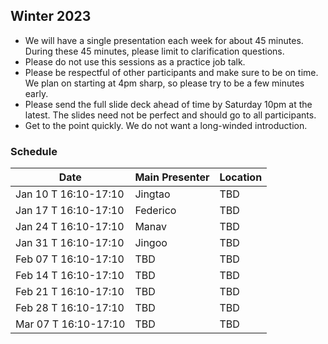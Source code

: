 ## Winter 2023

- We will have a single presentation each week for about 45 minutes. During these 45 minutes, please limit to clarification questions.
- Please do not use this sessions as a practice job talk.
- Please be respectful of other participants and make sure to be on time. We plan on starting at 4pm sharp, so please try to be a few minutes early.
- Please send the full slide deck ahead of time by Saturday 10pm at the latest. The slides need not be perfect and should go to all participants.
- Get to the point quickly. We do not want a long-winded introduction.

### Schedule

| Date                        | Main Presenter | Location      |
|-----------------------------|----------------|---------------|
| Jan 10 T 16:10-17:10        | Jingtao        | TBD           |
| Jan 17 T 16:10-17:10        | Federico       | TBD           |
| Jan 24 T 16:10-17:10        | Manav          | TBD           |
| Jan 31 T 16:10-17:10        | Jingoo         | TBD           |
| Feb 07 T 16:10-17:10        | TBD            | TBD           |
| Feb 14 T 16:10-17:10        | TBD            | TBD           |
| Feb 21 T 16:10-17:10        | TBD            | TBD           |
| Feb 28 T 16:10-17:10        | TBD            | TBD           |
| Mar 07 T 16:10-17:10        | TBD            | TBD           |


